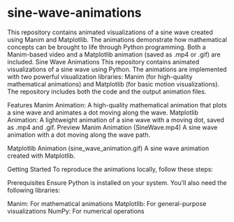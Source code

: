 # sine-wave-animations
This repository contains animated visualizations of a sine wave created using Manim and Matplotlib. The animations demonstrate how mathematical concepts can be brought to life through Python programming. Both a Manim-based video and a Matplotlib animation (saved as .mp4 or .gif) are included.
Sine Wave Animations
This repository contains animated visualizations of a sine wave using Python. The animations are implemented with two powerful visualization libraries: Manim (for high-quality mathematical animations) and Matplotlib (for basic motion visualizations). The repository includes both the code and the output animation files.

Features
Manim Animation: A high-quality mathematical animation that plots a sine wave and animates a dot moving along the wave.
Matplotlib Animation: A lightweight animation of a sine wave with a moving dot, saved as .mp4 and .gif.
Preview
Manim Animation (SineWave.mp4)
A sine wave animation with a dot moving along the wave path.


Matplotlib Animation (sine_wave_animation.gif)
A sine wave animation created with Matplotlib.


Getting Started
To reproduce the animations locally, follow these steps:

Prerequisites
Ensure Python is installed on your system. You’ll also need the following libraries:

Manim: For mathematical animations
Matplotlib: For general-purpose visualizations
NumPy: For numerical operations
